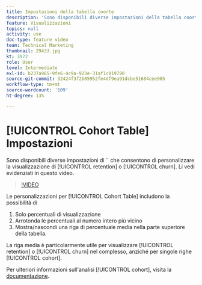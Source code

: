 ```yaml
---
title: Impostazioni della tabella coorte
description: 'Sono disponibili diverse impostazioni della tabella coorte che ti consentono di personalizzare la visualizzazione del livello di fidelizzazione o abbandono. Li vedi evidenziati in questo video. '
feature: Visualizzazioni
topics: null
activity: use
doc-type: feature video
team: Technical Marketing
thumbnail: 29433.jpg
kt: 3972
role: User
level: Intermediate
exl-id: b237a965-9fe6-4c9a-923e-31af1c019790
source-git-commit: 32424f3f2b05952fe4df9ea91dcbe51684cee905
workflow-type: tm+mt
source-wordcount: '109'
ht-degree: 13%

---
```


# [!UICONTROL Cohort Table] Impostazioni

Sono disponibili diverse impostazioni di ¨ che consentono di personalizzare la visualizzazione di [!UICONTROL retention] o [!UICONTROL churn]. Li vedi evidenziati in questo video.

>[!VIDEO](https://video.tv.adobe.com/v/29433/?quality=12)

Le personalizzazioni per [!UICONTROL Cohort Table] includono la possibilità di

1. Solo percentuali di visualizzazione
1. Arrotonda le percentuali al numero intero più vicino
1. Mostra/nascondi una riga di percentuale media nella parte superiore della tabella.

La riga media è particolarmente utile per visualizzare [!UICONTROL retention] o [!UICONTROL churn] nel complesso, anziché per singole righe [!UICONTROL cohort].

Per ulteriori informazioni sull&#39;analisi [!UICONTROL cohort], visita la [documentazione](https://docs.adobe.com/help/it-IT/analytics/analyze/analysis-workspace/visualizations/cohort-table/t-cohort.html).
